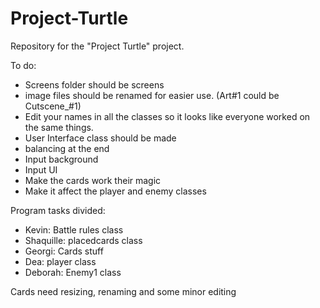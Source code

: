 # Project-Turtle
Repository for the "Project Turtle" project.

To do:
- Screens folder should be screens
- image files should be renamed for easier use. (Art#1 could be Cutscene_#1)
- Edit your names in all the classes so it looks like everyone worked on the same things.
- User Interface class should be made
- balancing at the end
- Input background
- Input UI
- Make the cards work their magic
- Make it affect the player and enemy classes

Program tasks divided:
- Kevin: Battle rules class
- Shaquille: placedcards class
- Georgi: Cards stuff
- Dea: player class
- Deborah: Enemy1 class

Cards need resizing, renaming and some minor editing

